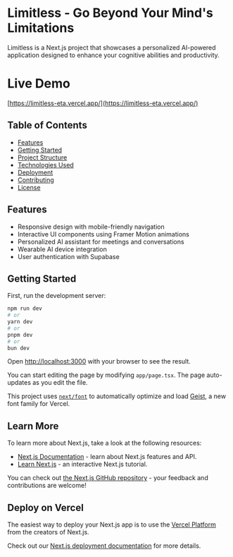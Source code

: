 # Limitless - Go Beyond Your Mind's Limitations

Limitless is a Next.js project that showcases a personalized AI-powered application designed to enhance your cognitive abilities and productivity.


# Live Demo

[https://limitless-eta.vercel.app/](https://limitless-eta.vercel.app/)

## Table of Contents
- [Features](#features)
- [Getting Started](#getting-started)
- [Project Structure](#project-structure)
- [Technologies Used](#technologies-used)
- [Deployment](#deployment)
- [Contributing](#contributing)
- [License](#license)

## Features

- Responsive design with mobile-friendly navigation
- Interactive UI components using Framer Motion animations
- Personalized AI assistant for meetings and conversations
- Wearable AI device integration
- User authentication with Supabase

## Getting Started

First, run the development server:

```bash
npm run dev
# or
yarn dev
# or
pnpm dev
# or
bun dev
```

Open [http://localhost:3000](http://localhost:3000) with your browser to see the result.

You can start editing the page by modifying `app/page.tsx`. The page auto-updates as you edit the file.

This project uses [`next/font`](https://nextjs.org/docs/app/building-your-application/optimizing/fonts) to automatically optimize and load [Geist](https://vercel.com/font), a new font family for Vercel.

## Learn More

To learn more about Next.js, take a look at the following resources:

- [Next.js Documentation](https://nextjs.org/docs) - learn about Next.js features and API.
- [Learn Next.js](https://nextjs.org/learn) - an interactive Next.js tutorial.

You can check out [the Next.js GitHub repository](https://github.com/vercel/next.js) - your feedback and contributions are welcome!

## Deploy on Vercel

The easiest way to deploy your Next.js app is to use the [Vercel Platform](https://vercel.com/new?utm_medium=default-template&filter=next.js&utm_source=create-next-app&utm_campaign=create-next-app-readme) from the creators of Next.js.

Check out our [Next.js deployment documentation](https://nextjs.org/docs/app/building-your-application/deploying) for more details.
